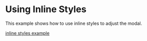 # Using Inline Styles

This example shows how to use inline styles to adjust the modal.

[inline styles example](https://codepen.io/neilhsmith/pen/gOdZPPP)
